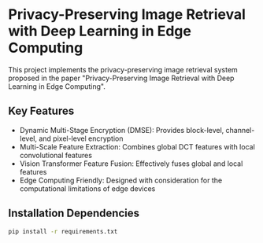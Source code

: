 # Privacy-Preserving Image Retrieval with Deep Learning in Edge Computing

This project implements the privacy-preserving image retrieval system proposed in the paper "Privacy-Preserving Image Retrieval with Deep Learning in Edge Computing".

## Key Features

- Dynamic Multi-Stage Encryption (DMSE): Provides block-level, channel-level, and pixel-level encryption
- Multi-Scale Feature Extraction: Combines global DCT features with local convolutional features
- Vision Transformer Feature Fusion: Effectively fuses global and local features
- Edge Computing Friendly: Designed with consideration for the computational limitations of edge devices

## Installation Dependencies

```bash
pip install -r requirements.txt
